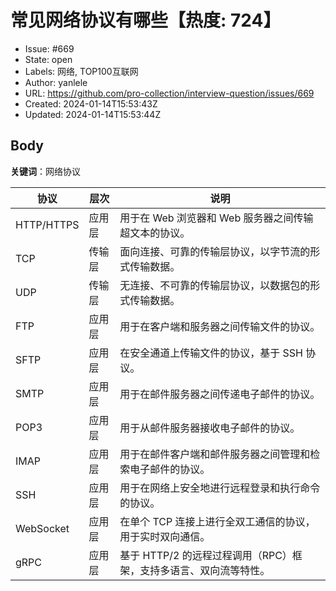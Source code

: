 # 常见网络协议有哪些【热度: 724】

- Issue: #669
- State: open
- Labels: 网络, TOP100互联网
- Author: yanlele
- URL: https://github.com/pro-collection/interview-question/issues/669
- Created: 2024-01-14T15:53:43Z
- Updated: 2024-01-14T15:53:44Z

## Body

**关键词**：网络协议


| 协议          | 层次     | 说明                                                  |
| ------------- | ------- | ----------------------------------------------------- |
| HTTP/HTTPS    | 应用层   | 用于在 Web 浏览器和 Web 服务器之间传输超文本的协议。   |
| TCP           | 传输层   | 面向连接、可靠的传输层协议，以字节流的形式传输数据。 |
| UDP           | 传输层   | 无连接、不可靠的传输层协议，以数据包的形式传输数据。  |
| FTP           | 应用层   | 用于在客户端和服务器之间传输文件的协议。               |
| SFTP         | 应用层   | 在安全通道上传输文件的协议，基于 SSH 协议。           |
| SMTP         | 应用层   | 用于在邮件服务器之间传递电子邮件的协议。              |
| POP3         | 应用层   | 用于从邮件服务器接收电子邮件的协议。                  |
| IMAP         | 应用层   | 用于在邮件客户端和邮件服务器之间管理和检索电子邮件的协议。|
| SSH          | 应用层   | 用于在网络上安全地进行远程登录和执行命令的协议。      |
| WebSocket    | 应用层   | 在单个 TCP 连接上进行全双工通信的协议，用于实时双向通信。 |
| gRPC         | 应用层   | 基于 HTTP/2 的远程过程调用（RPC）框架，支持多语言、双向流等特性。 |

